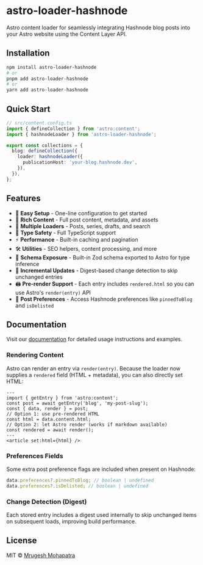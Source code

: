 # astro-loader-hashnode

Astro content loader for seamlessly integrating Hashnode blog posts into your Astro website using the Content Layer API.

## Installation

```bash
npm install astro-loader-hashnode
# or
pnpm add astro-loader-hashnode
# or
yarn add astro-loader-hashnode
```

## Quick Start

```ts
// src/content.config.ts
import { defineCollection } from 'astro:content';
import { hashnodeLoader } from 'astro-loader-hashnode';

export const collections = {
  blog: defineCollection({
    loader: hashnodeLoader({
      publicationHost: 'your-blog.hashnode.dev',
    }),
  }),
};
```

## Features

- 🚀 **Easy Setup** - One-line configuration to get started
- 📝 **Rich Content** - Full post content, metadata, and assets
- 🔄 **Multiple Loaders** - Posts, series, drafts, and search
- 🎯 **Type Safety** - Full TypeScript support
- ⚡ **Performance** - Built-in caching and pagination
- 🛠️ **Utilities** - SEO helpers, content processing, and more
- 🧪 **Schema Exposure** - Built-in Zod schema exported to Astro for type inference
- 🧵 **Incremental Updates** - Digest-based change detection to skip unchanged entries
- 🖨️ **Pre-render Support** - Each entry includes `rendered.html` so you can use Astro's `render(entry)` API
- 📌 **Post Preferences** - Access Hashnode preferences like `pinnedToBlog` and `isDelisted`

## Documentation

Visit our [documentation](https://github.com/raisedadead/astro-loader-hashnode#readme) for detailed usage instructions
and examples.

### Rendering Content

Astro can render an entry via `render(entry)`. Because the loader now supplies a `rendered` field (HTML + metadata), you
can also directly set HTML:

```astro
---
import { getEntry } from 'astro:content';
const post = await getEntry('blog', 'my-post-slug');
const { data, render } = post;
// Option 1: use pre-rendered HTML
const html = data.content.html;
// Option 2: let Astro render (works if markdown available)
const rendered = await render();
---
<article set:html={html} />
```

### Preferences Fields

Some extra post preference flags are included when present on Hashnode:

```ts
data.preferences?.pinnedToBlog; // boolean | undefined
data.preferences?.isDelisted; // boolean | undefined
```

### Change Detection (Digest)

Each stored entry includes a digest used internally to skip unchanged items on subsequent loads, improving build
performance.

## License

MIT © [Mrugesh Mohapatra](https://mrugesh.dev)
